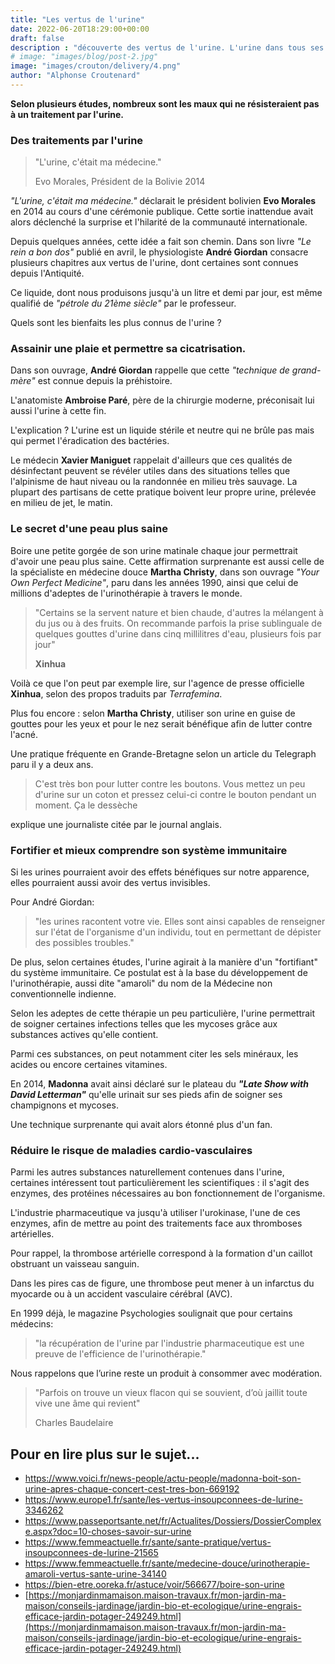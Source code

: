 ```yaml
---
title: "Les vertus de l'urine"
date: 2022-06-20T18:29:00+00:00
draft: false
description : "découverte des vertus de l'urine. L'urine dans tous ses états!"
# image: "images/blog/post-2.jpg"
image: "images/crouton/delivery/4.png"
author: "Alphonse Croutenard"
---
```


**Selon plusieurs études, nombreux sont les maux qui ne résisteraient pas à un traitement par l'urine.**

<!-- more -->

### Des traitements par l'urine


>
> "L'urine, c'était ma médecine."
>
> Evo Morales, Président de la Bolivie
> 2014
>
>

_"L'urine, c'était ma médecine."_ déclarait le président bolivien **Evo Morales** en 2014 au cours d'une cérémonie publique. Cette sortie inattendue avait alors déclenché la surprise et l'hilarité de la communauté internationale.

Depuis quelques années, cette idée a fait son chemin. Dans son livre _"Le rein a bon dos"_ publié en avril, le physiologiste **André Giordan** consacre plusieurs chapitres aux vertus de l'urine, dont certaines sont connues depuis l'Antiquité.

Ce liquide, dont nous produisons jusqu'à un litre et demi par jour, est même qualifié de _"pétrole du 21ème siècle"_ par le professeur.

Quels sont les bienfaits les plus connus de l'urine ?


### Assainir une plaie et permettre sa cicatrisation.

Dans son ouvrage, **André Giordan** rappelle que cette _"technique de grand-mère"_ est connue depuis la préhistoire.

L'anatomiste **Ambroise Paré**, père de la chirurgie moderne, préconisait lui aussi l'urine à cette fin.

L'explication ? L'urine est un liquide stérile et neutre qui ne brûle pas mais qui permet l'éradication des bactéries.

Le médecin **Xavier Maniguet** rappelait d'ailleurs que ces qualités de désinfectant peuvent se révéler utiles dans des situations telles que l'alpinisme de haut niveau ou la randonnée en milieu très sauvage. La plupart des partisans de cette pratique boivent leur propre urine, prélevée en milieu de jet, le matin.


### Le secret d'une peau plus saine


Boire une petite gorgée de son urine matinale chaque jour permettrait d'avoir une peau plus saine. Cette affirmation surprenante est aussi celle de la spécialiste en médecine douce **Martha Christy**, dans son ouvrage _"Your Own Perfect Medicine"_, paru dans les années 1990, ainsi que celui de millions d'adeptes de l'urinothérapie à travers le monde.


>
> "Certains se la servent nature et bien chaude, d'autres la mélangent à du jus ou à des fruits.
> On recommande parfois la prise sublinguale de quelques gouttes d'urine dans cinq millilitres d'eau, plusieurs fois par jour"
>
> **Xinhua**
>

Voilà ce que l'on peut par exemple lire, sur l'agence de presse officielle **Xinhua**, selon des propos traduits par _Terrafemina_.

Plus fou encore : selon **Martha Christy**, utiliser son urine en guise de gouttes pour les yeux et pour le nez serait bénéfique afin de lutter contre l'acné.

Une pratique fréquente en Grande-Bretagne selon un article du Telegraph paru il y a deux ans.

>
> C'est très bon pour lutter contre les
boutons. Vous mettez un peu d'urine sur un coton et pressez celui-ci contre
le bouton pendant un moment. Ça le dessèche
>

explique une journaliste citée par le journal anglais.


### Fortifier et mieux comprendre son système immunitaire


Si les urines pourraient avoir des effets bénéfiques sur notre apparence, elles pourraient aussi avoir des vertus invisibles.

Pour André Giordan:


>
> "les urines racontent votre vie.
> Elles sont ainsi capables de renseigner sur l'état de l'organisme d'un individu, tout en permettant de dépister des possibles troubles."
>  
>

De plus, selon certaines études, l'urine agirait à la manière d'un "fortifiant" du système immunitaire. Ce postulat est à la base du développement de l'urinothérapie, aussi dite "amaroli" du nom de la Médecine non conventionnelle indienne.

Selon les adeptes de cette thérapie un peu particulière, l'urine permettrait de soigner certaines infections telles que les mycoses grâce aux substances actives qu'elle
contient.

Parmi ces substances, on peut notamment citer les sels minéraux, les acides ou encore certaines vitamines.

En 2014, **Madonna** avait ainsi déclaré sur le plateau du _**"Late Show with David Letterman"**_ qu'elle urinait sur ses pieds afin de soigner ses champignons et mycoses.

Une technique surprenante qui avait alors étonné plus d'un fan.

### Réduire le risque de maladies cardio-vasculaires

Parmi les autres substances naturellement contenues dans l'urine, certaines intéressent tout particulièrement les scientifiques : il s'agit des enzymes, des protéines nécessaires au bon fonctionnement de l'organisme.

L'industrie pharmaceutique va jusqu'à utiliser l'urokinase, l'une de ces enzymes, afin de mettre au point des traitements face aux thromboses artérielles.

Pour rappel, la thrombose artérielle correspond à la formation d'un caillot obstruant un vaisseau sanguin.

Dans les pires cas de figure, une thrombose
peut mener à un infarctus du myocarde ou à un accident vasculaire cérébral (AVC).

En 1999 déjà, le magazine Psychologies soulignait que pour certains médecins:

> "la récupération de l'urine par l'industrie
pharmaceutique est une preuve de l'efficience de l'urinothérapie."

Nous rappelons que l’urine reste un produit à consommer avec modération.


>
> "Parfois on trouve un vieux flacon qui se souvient, d’où jaillit toute vive une âme qui revient"
>
> Charles Baudelaire
>

## Pour en lire plus sur le sujet...


* https://www.voici.fr/news-people/actu-people/madonna-boit-son-urine-apres-chaque-concert-cest-tres-bon-669192
* https://www.europe1.fr/sante/les-vertus-insoupconnees-de-lurine-3346262
* https://www.passeportsante.net/fr/Actualites/Dossiers/DossierComplexe.aspx?doc=10-choses-savoir-sur-urine
* https://www.femmeactuelle.fr/sante/sante-pratique/vertus-insoupconnees-de-lurine-21565
* https://www.femmeactuelle.fr/sante/medecine-douce/urinotherapie-amaroli-vertus-sante-urine-34140
* https://bien-etre.ooreka.fr/astuce/voir/566677/boire-son-urine
* [https://monjardinmamaison.maison-travaux.fr/mon-jardin-ma-maison/conseils-jardinage/jardin-bio-et-ecologique/urine-engrais-efficace-jardin-potager-249249.html](https://monjardinmamaison.maison-travaux.fr/mon-jardin-ma-maison/conseils-jardinage/jardin-bio-et-ecologique/urine-engrais-efficace-jardin-potager-249249.html)